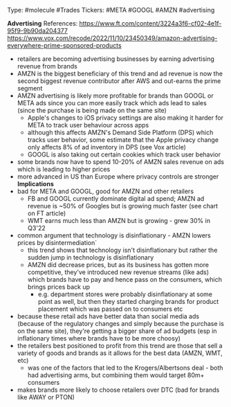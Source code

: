 Type: #molecule #Trades 
Tickers: #META #GOOGL #AMZN #advertising


**Advertising**
References: https://www.ft.com/content/3224a3f6-cf02-4e1f-95f9-9b90da204377
https://www.vox.com/recode/2022/11/10/23450349/amazon-advertising-everywhere-prime-sponsored-products

- retailers are becoming advertising businesses by earning advertising revenue from brands
- AMZN is the biggest beneficiary of this trend and ad revenue is now the second biggest revenue contributor after AWS and out-earns the prime segment
- AMZN advertising is likely more profitable for brands than GOOGL or META ads since you can more easily track which ads lead to sales (since the purchase is being made on the same site)
	- Apple's changes to iOS privacy settings are also making it harder for META to track user behaviour across apps
	- although this affects AMZN's Demand Side Platform (DPS) which tracks user behavior, some estimate that the Apple privacy change only affects 8% of ad inventory in DPS (see Vox article)
	- GOOGL is also taking out certain cookies which track user behavior 
- some brands now have to spend 10-20% of AMZN sales revenue on ads which is leading to higher prices 
- more advanced in US than Europe where privacy controls are stronger 
**Implications**
- bad for META and GOOGL, good for AMZN and other retailers
	- FB and GOOGL currently dominate digital ad spend; AMZN ad revenue is ~50% of Googles but is growing much faster (see chart on FT article)
	- WMT earns much less than AMZN but is growing - grew 30% in Q3'22
- common argument that technology is disinflationary - AMZN lowers prices by disintermediation`
	- this trend shows that technology isn't disinflationary but rather the sudden jump in technology is disinflationary
	- AMZN did decrease prices, but as its business has gotten more competitive, they've introduced new revenue streams (like ads) which brands have to pay and hence pass on the consumers, which brings prices back up 
		- e.g. department stores were probably disinflationary at some point as well, but then they started charging brands for product placement which was passed on to consumers etc
- because these retail ads have better data than social media ads (because of the regulatory changes and simply because the purchase is on the same site), they're getting a bigger share of ad budgets (esp in inflationary times where brands have to be more choosy)
- the retailers best positioned to profit from this trend are those that sell a variety of goods and brands as it allows for the best data (AMZN, WMT, etc)
	- was one of the factors that led to the Krogers/Albertsons deal - both had advertising arms, but combining them would target 80m+ consumers 
- makes brands more likely to choose retailers over DTC (bad for brands like AWAY or PTON)

